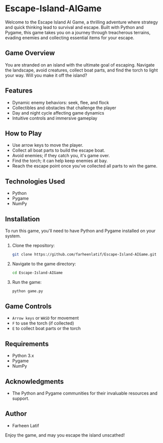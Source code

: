 # Escape-Island-AIGame

Welcome to the Escape Island AI Game, a thrilling adventure where strategy and quick thinking lead to survival and escape. Built with Python and Pygame, this game takes you on a journey through treacherous terrains, evading enemies and collecting essential items for your escape.

## Game Overview

You are stranded on an island with the ultimate goal of escaping. Navigate the landscape, avoid creatures, collect boat parts, and find the torch to light your way. Will you make it off the island?

## Features

- Dynamic enemy behaviors: seek, flee, and flock
- Collectibles and obstacles that challenge the player
- Day and night cycle affecting game dynamics
- Intuitive controls and immersive gameplay

## How to Play

- Use arrow keys to move the player.
- Collect all boat parts to build the escape boat.
- Avoid enemies; if they catch you, it's game over.
- Find the torch; it can help keep enemies at bay.
- Reach the escape point once you've collected all parts to win the game.

## Technologies Used

- Python
- Pygame
- NumPy

## Installation

To run this game, you'll need to have Python and Pygame installed on your system.

1. Clone the repository:
   ```bash
   git clone https://github.com/farheenlatif/Escape-Island-AIGame.git
   ```
2. Navigate to the game directory:
   ```bash
   cd Escape-Island-AIGame
   ```
3. Run the game:
   ```bash
   python game.py
   ``` 
## Game Controls

- `Arrow keys` or `WASD` for movement
- `F` to use the torch (if collected)
- `E` to collect boat parts or the torch

## Requirements

- Python 3.x
- Pygame
- NumPy


## Acknowledgments

- The Python and Pygame communities for their invaluable resources and support.

## Author

- Farheen Latif

Enjoy the game, and may you escape the island unscathed!



